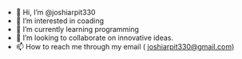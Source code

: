- 👋 Hi, I’m @joshiarpit330
- 👀 I’m interested in coading
- 🌱 I’m currently learning programming
- 💞️ I’m looking to collaborate on innovative ideas.
- 📫 How to reach me through my email ( joshiarpit330@gmail.com)

<!---
joshiarpit330/joshiarpit330 is a ✨ special ✨ repository because its `README.md` (this file) appears on your GitHub profile.
You can click the Preview link to take a look at your changes.
--->
